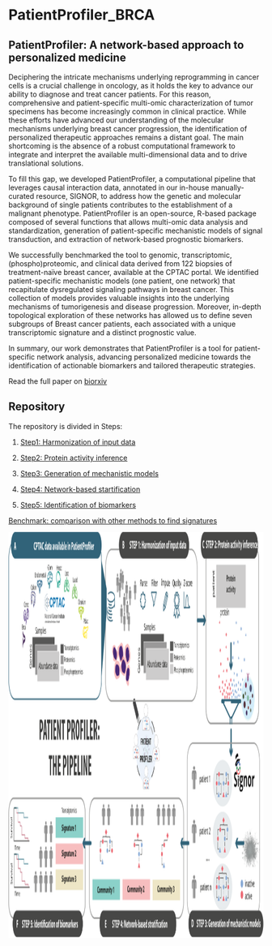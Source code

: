 # PatientProfiler_BRCA

## PatientProfiler: A network-based approach to personalized medicine

Deciphering the intricate mechanisms underlying reprogramming in cancer cells is a crucial challenge in oncology, as it holds the key to advance our ability to diagnose and treat cancer patients. For this reason, comprehensive and patient-specific multi-omic characterization of tumor specimens has become increasingly common in clinical practice. While these efforts have advanced our understanding of the molecular mechanisms underlying breast cancer progression, the identification of personalized therapeutic approaches remains a distant goal. The main shortcoming is the absence of a robust computational framework to integrate and interpret the available multi-dimensional data and to drive translational solutions.

To fill this gap, we developed PatientProfiler, a computational pipeline that leverages causal interaction data, annotated in our in-house manually-curated resource, SIGNOR, to address how the genetic and molecular background of single patients contributes to the establishment of a malignant phenotype. PatientProfiler is an open-source, R-based package composed of several functions that allows multi-omic data analysis and standardization, generation of patient-specific mechanistic models of signal transduction, and extraction of network-based prognostic biomarkers.

We successfully benchmarked the tool to genomic, transcriptomic, (phospho)proteomic, and clinical data derived from 122 biopsies of treatment-naïve breast cancer, available at the CPTAC portal. We identified patient-specific mechanistic models (one patient, one network) that recapitulate dysregulated signaling pathways in breast cancer. This collection of models provides valuable insights into the underlying mechanisms of tumorigenesis and disease progression. Moreover, in-depth topological exploration of these networks has allowed us to define seven subgroups of Breast cancer patients, each associated with a unique transcriptomic signature and a distinct prognostic value.

In summary, our work demonstrates that PatientProfiler is a tool for patient-specific network analysis, advancing personalized medicine towards the identification of actionable biomarkers and tailored therapeutic strategies.

Read the full paper on [biorxiv](https://www.biorxiv.org/content/10.1101/2025.01.31.635886v1.full)

## Repository

The repository is divided in Steps:


1.  [Step1: Harmonization of input data](https://html-preview.github.io/?url=https://github.com/SaccoPerfettoLab/PatientProfiler_BRCA/blob/main/Step1/Step1.html)

2.  [Step2: Protein activity inference](https://html-preview.github.io/?url=https://github.com/SaccoPerfettoLab/PatientProfiler_BRCA/blob/main/Step2/Step2.html)

3.  [Step3: Generation of mechanistic models](https://html-preview.github.io/?url=https://github.com/SaccoPerfettoLab/PatientProfiler_BRCA/blob/main/Step3/Step3.html)

4.  [Step4: Network-based startification](https://html-preview.github.io/?url=https://github.com/SaccoPerfettoLab/PatientProfiler_BRCA/blob/main/Step4/Step4.html)

5.  [Step5: Identification of biomarkers](https://html-preview.github.io/?url=https://github.com/SaccoPerfettoLab/PatientProfiler_BRCA/blob/main/Step5/Step5.html)

  [Benchmark: comparison with other methods to find signatures](https://html-preview.github.io/?url=https://github.com/SaccoPerfettoLab/PatientProfiler_BRCA/blob/main/Benchmark/Benchmark.html)


<img src="./img/Figure1-2.svg" width="720" height="800"/>
